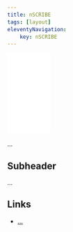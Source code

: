 ```yaml
---
title: nSCRIBE
tags: [layout]
eleventyNavigation:
	key: nSCRIBE
---
```


![image](/img/Emblem_White_100px.png)

...

## Subheader

...

## Links
- [...]()